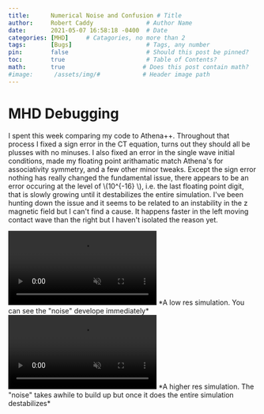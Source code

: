 ```yaml
---
title:      Numerical Noise and Confusion # Title
author:     Robert Caddy               # Author Name
date:       2021-05-07 16:58:18 -0400  # Date
categories: [MHD]     # Catagories, no more than 2
tags:       [Bugs]                     # Tags, any number
pin:        false                      # Should this post be pinned?
toc:        true                       # Table of Contents?
math:       true                      # Does this post contain math?
#image:      /assets/img/#            # Header image path
---
```


# MHD Debugging

I spent this week comparing my code to Athena++. Throughout that process I fixed
a sign error in the CT equation, turns out they should all be plusses with no
minuses. I also fixed an error in the single wave initial conditions, made my
floating point arithamatic match Athena's for associativity symmetry, and a few
other minor tweaks. Except the sign error nothing has really changed the
fundamental issue, there appears to be an error occuring at the level of
\\(10^{-16} \\), i.e. the last floating point digit, that is slowly growing until
it destabilizes the entire simulation.  I've been hunting down the issue and it
seems to be related to an instability in the z magnetic field but I can't find a
cause. It happens faster in the left moving contact wave than the right but I
haven't isolated the reason yet.

<video muted autoplay controls style="max-width:100%; height:auto">
    <source type="video/mp4" src="/assets/img/2021-post-assets/05-May/2021-05-07-lowRes.mp4">
</video>
*A low res simulation. You can see the "noise" develope immediately*

<video muted autoplay controls style="max-width:100%; height:auto">
    <source type="video/mp4" src="/assets/img/2021-post-assets/05-May/2021-05-07-highRes-long.mp4">
</video>
*A higher res simulation. The "noise" takes awhile to build up but once it does
the entire simulation destabilizes*
